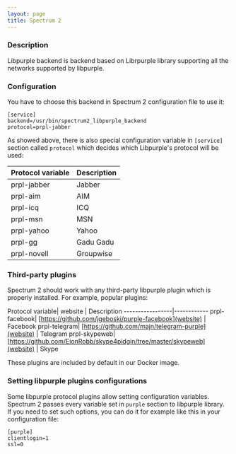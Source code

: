 ```yaml
---
layout: page
title: Spectrum 2
---
```


### Description

Libpurple backend is backend based on Librpurple library supporting all the networks supported by libpurple.

### Configuration

You have to choose this backend in Spectrum 2 configuration file to use it:

	[service]
	backend=/usr/bin/spectrum2_libpurple_backend
	protocol=prpl-jabber

As showed above, there is also special configuration variable in `[service]` section called `protocol` which decides which Libpurple's protocol will be used:

Protocol variable| Description
-----------------|------------
prpl-jabber| Jabber
prpl-aim|AIM
prpl-icq|ICQ
prpl-msn|MSN
prpl-yahoo|Yahoo
prpl-gg|Gadu Gadu
prpl-novell|Groupwise

### Third-party plugins

Spectrum 2 should work with any third-party libpurple plugin which is properly installed. For example, popular plugins:

Protocol variable| website | Description
-----------------|------------
prpl-facebook| [https://github.com/jgeboski/purple-facebook](website) | Facebook
prpl-telegram| [https://github.com/majn/telegram-purple](website) | Telegram
prpl-skypeweb| [https://github.com/EionRobb/skype4pidgin/tree/master/skypeweb](website) | Skype

These plugins are included by default in our Docker image.

### Setting libpurple plugins configurations

Some libpurple protocol plugins allow setting configuration variables. Spectrum 2 passes every variable set in `purple` section to libpurple library. If you need to set such options, you can do it for example like this in your configuration file:

	[purple]
	clientlogin=1
	ssl=0
